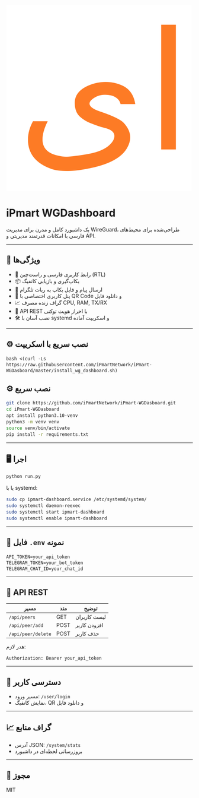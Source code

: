 ![iPmart WGDashboard](static/logo.svg)


# iPmart WGDashboard

یک داشبورد کامل و مدرن برای مدیریت WireGuard، طراحی‌شده برای محیط‌های فارسی با امکانات قدرتمند مدیریتی و API.

---

## 🚀 ویژگی‌ها

- 🎨 رابط کاربری فارسی و راست‌چین (RTL)
- 📦 بکاپ‌گیری و بازیابی کانفیگ
- 🤖 ارسال پیام و فایل بکاپ به ربات تلگرام
- 👤 پنل کاربری اختصاصی با QR Code و دانلود فایل
- 📈 گراف زنده مصرف CPU, RAM, TX/RX
- 🧩 API REST با احراز هویت توکنی
- 🛠️ نصب آسان با systemd و اسکریپت آماده

---

## ⚙️ نصب سریع با اسکریپت

```
bash <(curl -Ls https://raw.githubusercontent.com/iPmartNetwork/iPmart-WGDasboard/master/install_wg_dashboard.sh) 

```





## ⚙️ نصب سریع







```bash
git clone https://github.com/iPmartNetwork/iPmart-WGDasboard.git
cd iPmart-WGDasboard
apt install python3.10-venv
python3 -m venv venv
source venv/bin/activate
pip install -r requirements.txt
```

---

## 🖥️ اجرا

```bash
python run.py
```

یا با systemd:

```bash
sudo cp ipmart-dashboard.service /etc/systemd/system/
sudo systemctl daemon-reexec
sudo systemctl start ipmart-dashboard
sudo systemctl enable ipmart-dashboard
```

---

## 🔐 فایل `.env` نمونه

```
API_TOKEN=your_api_token
TELEGRAM_TOKEN=your_bot_token
TELEGRAM_CHAT_ID=your_chat_id
```

---

## 📡 API REST

| مسیر | متد | توضیح |
|------|-----|--------|
| `/api/peers` | GET | لیست کاربران |
| `/api/peer/add` | POST | افزودن کاربر |
| `/api/peer/delete` | POST | حذف کاربر |

هدر لازم:
```
Authorization: Bearer your_api_token
```

---

## 👤 دسترسی کاربر

- مسیر ورود: `/user/login`
- نمایش کانفیگ، QR و دانلود فایل

---

## 📈 گراف منابع

- آدرس JSON: `/system/stats`
- بروزرسانی لحظه‌ای در داشبورد

---

## 🔗 مجوز
MIT
